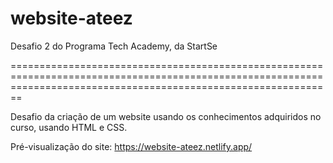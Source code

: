 # website-ateez
Desafio 2 do Programa Tech Academy, da StartSe

====================================================================================================================================================================

Desafio da criação de um website usando os conhecimentos adquiridos no curso, usando HTML e CSS.

Pré-visualização do site: https://website-ateez.netlify.app/
